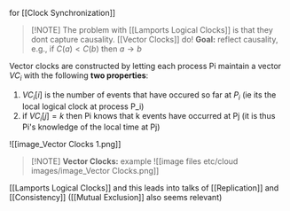 for [[Clock Synchronization]]
> [!NOTE] The problem with [[Lamports Logical Clocks]] is that they dont capture causality. [[Vector Clocks]] do!
> **Goal:** reflect causality, e.g., 
> if $C(a) <C(b)$ then $a\to b$

Vector clocks are constructed by letting each process Pi maintain a vector $VC_{i}$ with the following **two properties**:
1. $VC_{i}[i]$ is the number of events that have occured so far at $P_{i}$ (ie its the local logical clock at process P_i)
2. if $VC_{i}[j]=k$ then Pi knows that k events have occurred at Pj (it is thus Pi's knowledge of the local time at Pj)

![[image_Vector Clocks 1.png]]
> [!NOTE] **Vector Clocks:** example
> ![[image files etc/cloud images/image_Vector Clocks.png]]


[[Lamports Logical Clocks]] and this leads into talks of [[Replication]] and [[Consistency]] ([[Mutual Exclusion]] also seems relevant)


